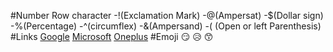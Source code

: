 #Number Row character
-!(Exclamation Mark)
-@(Ampersat)
-$(Dollar sign)
-%(Percentage)
-^(circumflex)
-&(Ampersand)
-( (Open or left Parenthesis)
#Links
[Google](https://www.google.com/)
[Microsoft](https://www.microsoft.com/en-ca/microsoft-teams/download-app)
[Oneplus](https://www.oneplus.com/ca_en)
#Emoji
😏
😥
😙
